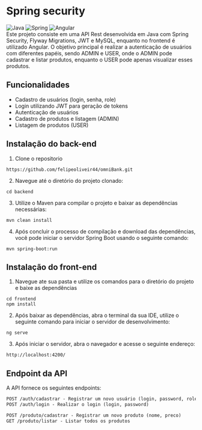 # Spring security
![Java](https://img.shields.io/badge/java-%23ED8B00.svg?style=for-the-badge&logo=openjdk&logoColor=white)
![Spring](https://img.shields.io/badge/spring-%236DB33F.svg?style=for-the-badge&logo=spring&logoColor=white)
![Angular](https://img.shields.io/badge/angular-FF0000.svg?style=for-the-badge&logo=angular&logoColor=white) <br>
Este projeto consiste em uma API Rest desenvolvida em Java com Spring Security, Flyway Migrations, JWT e MySQL, enquanto no frontend é utilizado Angular. O objetivo principal é realizar a autenticação de usuários com diferentes papéis, sendo ADMIN e USER, onde o ADMIN pode cadastrar e listar produtos, enquanto o USER pode apenas visualizar esses produtos.

## Funcionalidades
- Cadastro de usuários (login, senha, role)
- Login utilizando JWT para geração de tokens
- Autenticação de usuários
- Cadastro de produtos e listagem (ADMIN)
- Listagem de produtos (USER)

## Instalação do back-end
1. Clone o repositorio
```
https://github.com/felipeoliveir44/omniBank.git
```
2. Navegue até o diretório do projeto clonado:
```
cd backend
```
3. Utilize o Maven para compilar o projeto e baixar as dependências necessárias:
```
mvn clean install
```
4. Após concluir o processo de compilação e download das dependências, você pode iniciar o servidor Spring Boot usando o seguinte comando:
```
mvn spring-boot:run
```

## Instalação do front-end
1. Navegue ate sua pasta e utilize os comandos para o diretório do projeto e baixe as dependências
```
cd frontend
npm install
```
2. Após baixar as dependências, abra o terminal da sua IDE, utilize o seguinte comando para iniciar o servidor de desenvolvimento:
```
ng serve
```
3. Após iniciar o servidor, abra o navegador e acesse o seguinte endereço:
```
http://localhost:4200/
```

## Endpoint da API
A API fornece os seguintes endpoints: 

```markdown
POST /auth/cadastrar - Registrar um novo usuário (login, password, role).
POST /auth/login - Realizar o login (login, password)

POST /produto/cadastrar - Registrar um novo produto (nome, preco)
GET /produto/listar - Listar todos os produtos

```
